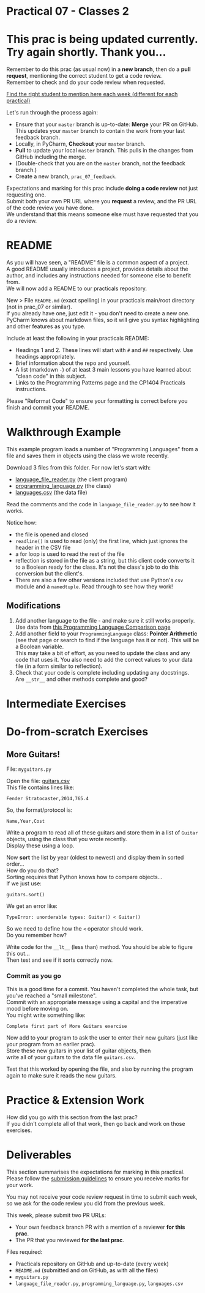 # Practical 07 - Classes 2

# This prac is being updated currently. Try again shortly. Thank you...

Remember to do this prac (as usual now) in a **new branch**, then do a **pull request**, mentioning
the correct student to get a code review.  
Remember to check and do your code review when requested.

[Find the right student to mention here each week (different for each practical)](https://github.com/CP1404/Starter/wiki/Code-Review-Order#prac-6)

Let's run through the process again:

- Ensure that your `master` branch is up-to-date: **Merge** your PR on GitHub. This updates your `master` branch to
  contain the work from your last feedback branch.
- Locally, in PyCharm, **Checkout** your `master` branch.
- **Pull** to update your local `master` branch. This pulls in the changes from GitHub including the merge.
- (Double-check that you are on the `master` branch, not the feedback branch.)
- Create a new branch, `prac_07_feedback`.

Expectations and marking for this prac include **doing a code review** not just requesting one.  
Submit both your own PR URL where you **request** a review, and the PR URL of the code review you have done.  
We understand that this means someone else must have requested that you do a review.

# README

As you will have seen, a "README" file is a common aspect of a project.  
A good README usually introduces a project, provides details about the author, and includes any instructions needed for
someone else to benefit from.  
We will now add a README to our practicals repository.

New > File `README.md` (exact spelling) in your practicals main/root directory (not in prac_07 or similar).  
If you already have one, just edit it - you don't need to create a new one.  
PyCharm knows about markdown files, so it will give you syntax highlighting and other features as you type.

Include at least the following in your practicals README:

- Headings 1 and 2. These lines will start with `#` and `##` respectively. Use headings appropriately.
- Brief information about the repo and yourself.
- A list (markdown `-`) of at least 3 main lessons you have learned about "clean code" in this subject.
- Links to the Programming Patterns page and the CP1404 Practicals instructions.

Please "Reformat Code" to ensure your formatting is correct before you finish and commit your README.

# Walkthrough Example

This example program loads a number of "Programming Languages" from a file and saves them in objects using the class we
wrote recently.

Download 3 files from this folder. For now let's start with:

- [language_file_reader.py](language_file_reader.py) (the client program)
- [programming_language.py](programming_language.py) (the class)
- [languages.csv](languages.csv) (the data file)

Read the comments and the code in `language_file_reader.py` to see how it works.

Notice how:

- the file is opened and closed
- `readline()` is used to read (only) the first line, which just ignores the header in the CSV file
- a for loop is used to read the rest of the file
- reflection is stored in the file as a string, but this client code converts it to a Boolean ready for the class. It's
  not the class's job to do this conversion but the client's.
- There are also a few other versions included that use Python's `csv`
  module and a `namedtuple`. Read through to see how they work!

## Modifications

1. Add another language to the file - and make sure it still works properly. Use data from
   [this Programming Language Comparison page](http://www.jvoegele.com/software/langcomp.html)
2. Add another field to your `ProgrammingLanguage` class: **Pointer Arithmetic** (see that page or search to find if
   the language has it or not). This will be a Boolean variable.  
   This may take a bit of effort, as you need to update the class and any code that uses it. You also need to add the
   correct values to your data file (in a form similar to reflection).
3. Check that your code is complete including updating any docstrings.  
   Are `__str__` and other methods complete and good?

# Intermediate Exercises

# Do-from-scratch Exercises

## More Guitars!

File: `myguitars.py`

Open the file: [guitars.csv](guitars.csv)  
This file contains lines like:

`Fender Stratocaster,2014,765.4`

So, the format/protocol is:

`Name,Year,Cost`

Write a program to read all of these guitars and store them in a list of `Guitar` objects,
using the class that you wrote recently.  
Display these using a loop.

Now **sort** the list by year (oldest to newest) and display them in sorted order...  
How do you do that?  
Sorting requires that Python knows how to compare objects...  
If we just use:

`guitars.sort()`

We get an error like:

`TypeError: unorderable types: Guitar() < Guitar()`

So we need to define how the `<` operator should work.  
Do you remember how?

Write code for the `__lt__` (less than) method. You should be able to figure this out...  
Then test and see if it sorts correctly now.

### Commit as you go

This is a good time for a commit. You haven't completed the whole task, but you've reached a "small milestone".  
Commit with an appropriate message using a capital and the imperative mood before moving on.  
You might write something like:

    Complete first part of More Guitars exercise

Now add to your program to ask the user
to enter their new guitars (just like your program from an earlier prac).  
Store these new guitars in your list of guitar objects, then  
write all of your guitars to the data file `guitars.csv`.

Test that this worked by opening the file, and also by running the program again to make sure it reads the new
guitars.

# Practice & Extension Work

How did you go with this section from the last prac?  
If you didn't complete all of that work, then go back and work on those exercises.

# Deliverables

This section summarises the expectations for marking in this practical.  
Please follow the [submission guidelines](../README.md#submission) to ensure you receive marks for your work.

You may not receive your code review request in time to submit each week,
so we ask for the code review you did from the previous week.

This week, please submit two PR URLs:

- Your own feedback branch PR with a mention of a reviewer **for this prac**.
- The PR that you reviewed **for the last prac**.

Files required:

- Practicals repository on GitHub and up-to-date (every week)
- `README.md` (submitted and on GitHub, as with all the files)
- `myguitars.py`
- `language_file_reader.py`, `programming_language.py`, `languages.csv`
